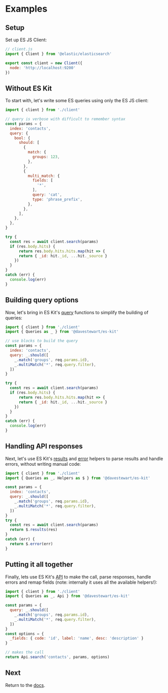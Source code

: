 # Examples

## Setup

Set up ES JS Client:

```js
// client.js
import { Client } from '@elastic/elasticsearch'

export const client = new Client({
  node: 'http://localhost:9200'
})
```

## Without ES Kit

To start with, let's write some ES queries using only the ES JS client:

```js
import { client } from './client'

// query is verbose with difficult to remember syntax
const params = {
  index: 'contacts',
  query: {
    bool: {
      should: [
        {
          match: {
            groups: 123,
          },
        },
        {
          multi_match: {
            fields: [
              '*',
            ],
            query: 'cat',
            type: 'phrase_prefix',
          },
        },
      ],
    },
  },
}

try {
  const res = await client.search(params)
  if (res.body.hits) {
	  return res.body.hits.hits.map(hit => {
      return { _id: hit._id, ...hit._source }
    })    
  }
}
catch (err) {
  console.log(err)
}
```

## Building query options

Now, let's bring in ES Kit's [query](./utilities/queries.md) functions to simplify the building of queries:

```js
import { client } from './client'
import { Queries as _ } from '@davestewart/es-kit'

// use blocks to build the query
const params = {
  index: 'contacts',
  query: _.should([
    _.match('groups', req.params.id),
    _.multiMatch('*', req.query.filter),
  ])
}

try {
  const res = await client.search(params)
  if (res.body.hits) {
	  return res.body.hits.hits.map(hit => {
      return { _id: hit._id, ...hit._source }
    })    
  }
}
catch (err) {
  console.log(err)
}
```

## Handling API responses

Next, let's use ES Kit's [results](utilities/helpers.md) and [error](utilities/helpers.md) helpers to parse results and handle errors, without writing manual code:

```js
import { client } from './client'
import { Queries as _, Helpers as $ } from '@davestewart/es-kit'

const params = {
  index: 'contacts',
  query: _.should([
    _.match('groups', req.params.id),
    _.multiMatch('*', req.query.filter),
  ])
}
try {
  const res = await client.search(params)
  return $.results(res)
}
catch (err) {
  return $.error(err)
}
```

## Putting it all together

Finally, lets use ES Kit's [API](./api) to make the call, parse responses, handle errors and remap fields (note: internally it uses all the available helpers!):

```js
import { client } from './client'
import { Queries as _, Api } from '@davestewart/es-kit'

const params = {
  query: _.should([
    _.match('groups', req.params.id),
    _.multiMatch('*', req.query.filter),
  ])
}
const options = {
  _fields: { code: 'id', label: 'name', desc: 'description' }
}

// makes the call
return Api.search('contacts', params, options)
```

## Next

Return to the [docs](README.md).
